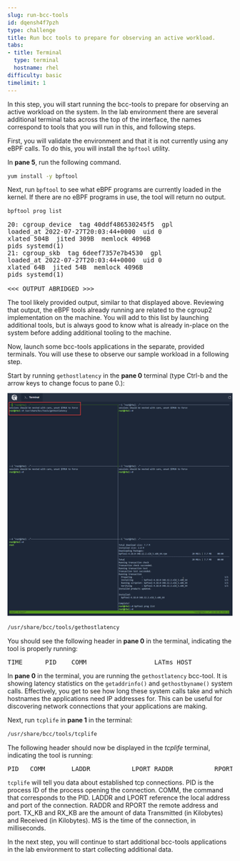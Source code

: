 ```yaml
---
slug: run-bcc-tools
id: dqensh4f7pzh
type: challenge
title: Run bcc tools to prepare for observing an active workload.
tabs:
- title: Terminal
  type: terminal
  hostname: rhel
difficulty: basic
timelimit: 1
---
```

In this step, you will start running the bcc-tools to prepare for observing an active workload on the system.  In the lab environment there are several additional terminal tabs across the top of the interface, the names correspond to tools that you will run in this, and following steps.

First, you will validate the environment and that it is not currently using any eBPF calls.  To do this, you will install the `bpftool` utility.

In __pane 5__, run the following command.

```bash
yum install -y bpftool
```

Next, run `bpftool` to see what eBPF programs are currently loaded in the kernel.  If there are no eBPF programs in use, the tool will return no output.

```bash
bpftool prog list
```

<pre class="file">
20: cgroup_device  tag 40ddf486530245f5  gpl
loaded_at 2022-07-27T20:03:44+0000  uid 0
xlated 504B  jited 309B  memlock 4096B
pids systemd(1)
21: cgroup_skb  tag 6deef7357e7b4530  gpl
loaded_at 2022-07-27T20:03:44+0000  uid 0
xlated 64B  jited 54B  memlock 4096B
pids systemd(1)

<<< OUTPUT ABRIDGED >>>
</pre>

The tool likely provided output, similar to that displayed above. Reviewing that output, the eBPF tools already running are related to the cgroup2 implementation on the machine. You will add to this list by launching additional tools, but is always good to know what is already in-place on the system before adding additional tooling to the machine.

Now, launch some bcc-tools applications in the separate, provided terminals. You will use these to observe our sample workload in a following step.

Start by running `gethostlatency` in the __pane 0__ terminal (type Ctrl-b and the arrow keys to change focus to pane 0.):

![gethostlatency](../assets/gethostlatency.png)

```bash
/usr/share/bcc/tools/gethostlatency
```

You should see the following header in __pane 0__ in the terminal,
indicating the tool is properly running:

<pre class="file">
TIME      PID    COMM                  LATms HOST
</pre>

In __pane 0__ in the terminal, you are running the `gethostlatency` bcc-tool. It is showing latency statistics on the `getaddrinfo()` and `gethostbyname()` system calls. Effectively, you get to see how long these system calls take and which hostnames the applications need IP addresses for. This can be useful for discovering network connections that your applications are making.

Next, run `tcplife` in __pane 1__ in the terminal:

```bash
/usr/share/bcc/tools/tcplife
```

The following header should now be displayed in the *tcplife* terminal, indicating the tool is running:

<pre class="file">
PID   COMM       LADDR           LPORT RADDR           RPORT TX_KB RX_KB MS
</pre>

`tcplife` will tell you data about established tcp connections. PID is the process ID of the process opening the connection.  COMM, the command that corresponds to the PID.  LADDR and LPORT reference the local address and port of the connection. RADDR and RPORT the remote address and port.  TX_KB and RX_KB are the amount of data Transmitted (in Kilobytes) and Received (in Kilobytes).  MS is the time of the connection, in milliseconds.

In the next step, you will continue to start additional bcc-tools applications in the lab environment to start collecting additional data.
